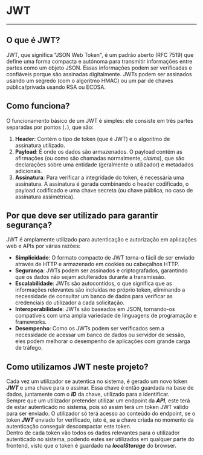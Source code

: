 # JWT
*** 
## O que é JWT?

JWT, que significa "JSON Web Token", é um padrão aberto (RFC 7519) que define uma forma compacta e autónoma para transmitir informações entre partes como um objeto JSON. Essas informações podem ser verificadas e confiáveis porque são assinadas digitalmente. JWTs podem ser assinados usando um segredo (com o algoritmo HMAC) ou um par de chaves pública/privada usando RSA ou ECDSA.

## Como funciona?

O funcionamento básico de um JWT é simples: ele consiste em três partes separadas por pontos (`.`), que são:

1. **Header**: Contém o tipo de token (que é JWT) e o algoritmo de assinatura utilizado.
2. **Payload**: É onde os dados são armazenados. O payload contém as afirmações (ou como são chamadas normalmente, *claims*), que são declarações sobre uma entidade (geralmente o utilizador) e metadados adicionais.
3. **Assinatura**: Para verificar a integridade do token, é necessária uma assinatura. A assinatura é gerada combinando o header codificado, o payload codificado e uma chave secreta (ou chave pública, no caso de assinatura assimétrica).

## Por que deve ser utilizado para garantir segurança?

JWT é amplamente utilizado para autenticação e autorização em aplicações web e APIs por várias razões:

- **Simplicidade**: O formato compacto de JWT torna-o fácil de ser enviado através de HTTP e armazenado em cookies ou cabeçalhos HTTP.
- **Segurança**: JWTs podem ser assinados e criptografados, garantindo que os dados não sejam adulterados durante a transmissão.
- **Escalabilidade**: JWTs são autocontidos, o que significa que as informações relevantes são incluídas no próprio token, eliminando a necessidade de consultar um banco de dados para verificar as credenciais do utilizador a cada solicitação.
- **Interoperabilidade**: JWTs são baseados em JSON, tornando-os compatíveis com uma ampla variedade de linguagens de programação e frameworks.
- **Desempenho**: Como os JWTs podem ser verificados sem a necessidade de acessar um banco de dados ou servidor de sessão, eles podem melhorar o desempenho de aplicações com grande carga de tráfego.

## Como utilizamos JWT neste projeto?
Cada vez um utilizador se autentica no sistema, é gerado um novo token ***JWT*** e uma chave para o assinar. Essa chave é então guardada na base de dados, juntamente com o ***ID*** da chave, utilizado para a identificar.
<br> 
Sempre que um utilizador pretender utilizar um endpoint da ***API***, este terá de estar autenticado no sistema, pois só assim terá um token JWT válido para ser enviado. O utilizador só terá acesso ao conteúdo do endpoint, se o token ***JWT*** enviado for verificado, isto é, se a chave criada no momento da autenticação conseguir descompactar este token.
<br>
Dentro de cada token vão todos os dados relevantes para o utilizador autenticado no sistema, podendo estes ser utilizados em qualquer parte do frontend, visto que o token é guardado na ***localStorage*** do browser.
